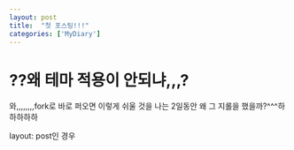 ```yaml
---
layout: post
title:  "첫 포스팅!!!"
categories: ['MyDiary']
---
```


# ??왜 테마 적용이 안되냐,,,?

와,,,,,,,,fork로 바로 퍼오면 이렇게 쉬울 것을 나는 2일동안 왜 그 지롤을 했을까?^^^하하하하하

layout: post인 경우
